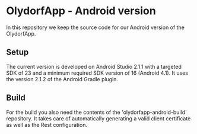 OlydorfApp - Android version
===========================

In this repository we keep the source code for our Android version of the OlydorfApp.

Setup
-----

The current version is developed on Android Studio 2.1.1 with a targeted SDK of 23 and
a minimum required SDK version of 16 (Android 4.1). It uses the version 2.1.2 of the
Android Gradle plugin.

Build
-----
For the build you also need the contents of the 'olydorfapp-android-build' repository. It takes care of automatically generating a valid client certificate as well as the Rest configuration.

